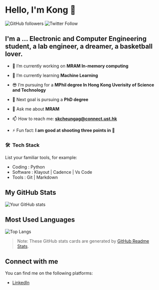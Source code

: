

# Hello, I'm Kong 👋

![GitHub followers](https://img.shields.io/github/followers/yourusername?style=social) ![Twitter Follow](https://img.shields.io/twitter/follow/yourusername?style=social)

## I'm a ... Electronic and Computer Engineering student, a lab engineer, a dreamer, a basketball lover.

- 🔭 I’m currently working on **MRAM In-memory computing**
- 🌱 I’m currently learning **Machine Learning**

- 😎 I’m pursuing for a **MPhil degree In Hong Kong Uverisity of Science and Technology**
- 🤔 Next goal is pursuing a **PhD degree**

- 💬 Ask me about **MRAM**
- 📫 How to reach me: **skcheungag@connect.ust.hk**
- ⚡ Fun fact: **I am good at shooting three points in 🏀**

### 🛠 &nbsp;Tech Stack

List your familiar tools, for example:

- Coding    : Python
- Software  : Klayout | Cadence | Vs Code
- Tools     : Git | Markdown 

## My GitHub Stats

![Your GitHub stats](https://github-readme-stats.vercel.app/api?username=yourusername&show_icons=true)

## Most Used Languages

![Top Langs](https://github-readme-stats.vercel.app/api/top-langs/?username=yourusername&layout=compact)

> Note: These GitHub stats cards are generated by [GitHub Readme Stats](https://github.com/anuraghazra/github-readme-stats).

## Connect with me

You can find me on the following platforms:

- [LinkedIn](https://www.linkedin.com/in/cskong3/)
